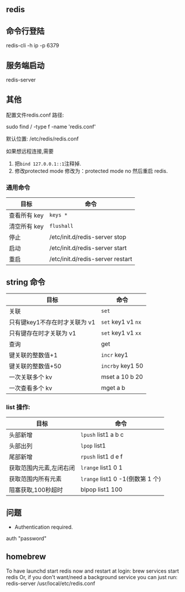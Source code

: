 ## redis

## 命令行登陆

redis-cli -h ip -p 6379 

## 服务端启动

redis-server

## 其他

配置文件redis.conf 路径:

sudo find / -type f -name 'redis.conf'

默认位置: /etc/redis/redis.conf

如果想远程连接,需要

1. 把`bind 127.0.0.1::1`注释掉.
2. 修改protected mode 修改为：protected mode no
然后重启 redis.

### 通用命令

目标 | 命令
---|---
查看所有 key | `keys *`
清空所有 key | `flushall`
停止 | /etc/init.d/redis-server stop
启动 | /etc/init.d/redis-server start
重启 | /etc/init.d/redis-server restart

## string 命令

目标 | 命令
---|---
关联 | `set`
只有键key1不存在时才关联为 v1|`set` key1 v1 `nx`
只有键存在时才关联为 v1|`set` key1 v1 `xx`
查询 | get
键关联的整数值+1 | `incr` key1
键关联的整数值+50 | `incrby` key1 50
一次关联多个 kv| mset a 10 b 20
一次查看多个 kv| mget a b


### list 操作:


目标|命令
--|--
头部新增 | `lpush` list1 a b c
头部出列 | `lpop` list1
尾部新增 | `rpush` list1 d e f
获取范围内元素,左闭右闭 | `lrange` list1 0 1
获取范围内所有元素 | `lrange` list1 0 -1(倒数第 1 个)
阻塞获取,100秒超时| blpop list1 100


## 问题

- Authentication required.

auth "password"

## homebrew

To have launchd start redis now and restart at login:
  brew services start redis
Or, if you don't want/need a background service you can just run:
  redis-server /usr/local/etc/redis.conf